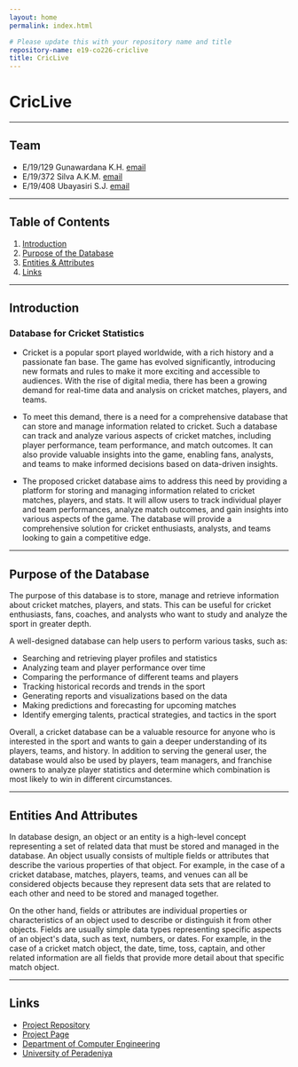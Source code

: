```yaml
---
layout: home
permalink: index.html

# Please update this with your repository name and title
repository-name: e19-co226-criclive
title: CricLive
---
```


[comment]: # "This is the standard layout for the project, but you can clean this and use your own template"

# CricLive
---

## Team
-  E/19/129 Gunawardana K.H. [email](mailto:e19129@email.com)
-  E/19/372 Silva A.K.M. [email](mailto:e19372@email.com)
-  E/19/408 Ubayasiri S.J. [email](mailto:e19408@email.com)

---
## Table of Contents
1. [Introduction](#introduction)
2. [Purpose of the Database](#purpose-of-the-database)
3. [Entities & Attributes](#entities-and-attributes)
4. [Links](#links)

---
## Introduction
### Database for Cricket Statistics

* Cricket is a popular sport played worldwide, with a rich history and a passionate fan
base. The game has evolved significantly, introducing new formats and rules to make it
more exciting and accessible to audiences. With the rise of digital media, there has been
a growing demand for real-time data and analysis on cricket matches, players, and
teams.

* To meet this demand, there is a need for a comprehensive database that can store and
manage information related to cricket. Such a database can track and analyze various
aspects of cricket matches, including player performance, team performance, and match
outcomes. It can also provide valuable insights into the game, enabling fans, analysts,
and teams to make informed decisions based on data-driven insights.

* The proposed cricket database aims to address this need by providing a platform for
storing and managing information related to cricket matches, players, and stats. It will
allow users to track individual player and team performances, analyze match outcomes,
and gain insights into various aspects of the game. The database will provide a
comprehensive solution for cricket enthusiasts, analysts, and teams looking to gain a
competitive edge.

---
## Purpose of the Database

The purpose of this database is to store, manage and retrieve information about cricket
matches, players, and stats. This can be useful for cricket enthusiasts, fans, coaches, and
analysts who want to study and analyze the sport in greater depth.

A well-designed database can help users to perform various tasks, such as:
* Searching and retrieving player profiles and statistics
* Analyzing team and player performance over time
* Comparing the performance of different teams and players
* Tracking historical records and trends in the sport
* Generating reports and visualizations based on the data
* Making predictions and forecasting for upcoming matches
* Identify emerging talents, practical strategies, and tactics in the sport

Overall, a cricket database can be a valuable resource for anyone who is interested in the
sport and wants to gain a deeper understanding of its players, teams, and history.
In addition to serving the general user, the database would also be used by players,
team managers, and franchise owners to analyze player statistics and determine which
combination is most likely to win in different circumstances.

---
## Entities And Attributes

In database design, an object or an entity is a high-level concept representing a set of
related data that must be stored and managed in the database. An object usually
consists of multiple fields or attributes that describe the various properties of that
object. For example, in the case of a cricket database, matches, players, teams, and
venues can all be considered objects because they represent data sets that are related
to each other and need to be stored and managed together.

On the other hand, fields or attributes are individual properties or characteristics of an
object used to describe or distinguish it from other objects. Fields are usually simple
data types representing specific aspects of an object's data, such as text, numbers, or
dates. For example, in the case of a cricket match object, the date, time, toss, captain,
and other related information are all fields that provide more detail about that specific
match object.

---
## Links

- [Project Repository](https://github.com/cepdnaclk/e19-co226-criclive)
- [Project Page](https://cepdnaclk.github.io/e19-co226-criclive/)
- [Department of Computer Engineering](http://www.ce.pdn.ac.lk/)
- [University of Peradeniya](https://eng.pdn.ac.lk/)


[//]: # (Please refer this to learn more about Markdown syntax)
[//]: # (https://github.com/adam-p/markdown-here/wiki/Markdown-Cheatsheet)
